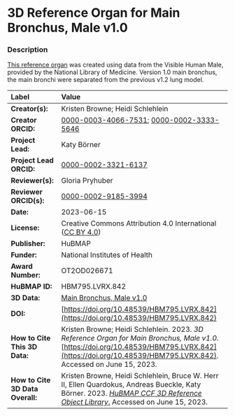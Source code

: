 # 3D Reference Organ for Main Bronchus, Male v1.0

### Description
[This reference organ](https://humanatlas.io/3d-reference-library) was created using data from the Visible Human Male, provided by the National Library of Medicine. Version 1.0 main bronchus, the main bronchi were separated from the previous v1.2 lung model.

| Label | Value |
| :------------- |:-------------|
| **Creator(s):** | Kristen Browne; Heidi Schlehlein |
| **Creator ORCID:** | [0000-0003-4066-7531](https://orcid.org/0000-0003-4066-7531); [0000-0002-3333-5646](https://orcid.org/0000-0002-3333-5646)|
| **Project Lead:** | Katy B&ouml;rner |
| **Project Lead ORCID:** | [0000-0002-3321-6137](https://orcid.org/0000-0002-3321-6137) |
| **Reviewer(s):** | Gloria Pryhuber |
| **Reviewer ORCID(s):** |[0000-0002-9185-3994](https://doi.org/10.5072/0000-0002-9185-3994)|
| **Date:** | 2023-06-15 |
| **License:** | Creative Commons Attribution 4.0 International ([CC BY 4.0](https://creativecommons.org/licenses/by/4.0/)) |
| **Publisher:** | HuBMAP |
| **Funder:** | National Institutes of Health |
| **Award Number:** | OT2OD026671 |
| **HuBMAP ID:** | HBM795.LVRX.842 |
| **3D Data:** | [Main Bronchus, Male v1.0](https://cdn.humanatlas.io/hra-releases/v1.4/models/3d-vh-m-main-bronchus.glb) |
| **DOI:** | [https://doi.org/10.48539/HBM795.LVRX.842](https://doi.org/10.48539/HBM795.LVRX.842) |
| **How to Cite This 3D Data:** |  Kristen Browne; Heidi Schlehlein. 2023. *3D Reference Organ for Main Bronchus, Male v1.0.* [https://doi.org/10.48539/HBM795.LVRX.842](https://doi.org/10.48539/HBM795.LVRX.842). Accessed on June 15, 2023. |
| **How to Cite 3D Data Overall:** | Kristen Browne, Heidi Schlehlein, Bruce W. Herr II, Ellen Quardokus, Andreas Bueckle, Katy B&ouml;rner. 2023. [*HuBMAP CCF 3D Reference Object Library*.](https://humanatlas.io/3d-reference-library) Accessed on June 15, 2023. | 
